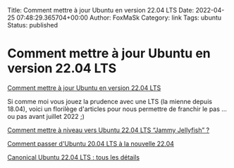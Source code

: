 Title: Comment mettre à jour Ubuntu en  version 22.04 LTS
Date: 2022-04-25 07:48:29.365704+00:00
Author: FoxMaSk 
Category: link
Tags: ubuntu
Status: published





# Comment mettre à jour Ubuntu en  version 22.04 LTS

[Comment mettre à jour Ubuntu en  version 22.04 LTS](None)

Si comme moi vous jouez la prudence avec une LTS (la mienne depuis 18.04), voici un florilège d&#39;articles pour nous permettre de franchir le pas ... ou pas avant juillet 2022 ;)

[Comment mettre à niveau vers Ubuntu 22.04 LTS “Jammy Jellyfish” ?](https://www.numetopia.fr/comment-mettre-a-niveau-vers-ubuntu-22-04-lts-jammy-jellyfish/)

[Comment passer d&#39;Ubuntu 20.04 LTS à la nouvelle 22.04](https://www.nextinpact.com/article/68952/comment-passer-dubuntu-20-04-lts-a-nouvelle-22-04)

[Canonical Ubuntu 22.04 LTS : tous les détails](https://www.toolinux.com/?canonical-ubuntu-22-04-lts-tous-les-details)